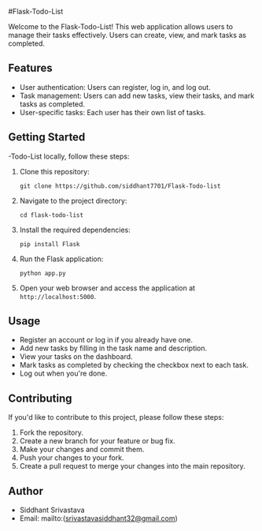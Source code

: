 #Flask-Todo-List

Welcome to the Flask-Todo-List! This web application allows users to manage their tasks effectively. Users can create, view, and mark tasks as completed.

## Features

- User authentication: Users can register, log in, and log out.
- Task management: Users can add new tasks, view their tasks, and mark tasks as completed.
- User-specific tasks: Each user has their own list of tasks.

## Getting Started
-Todo-List locally, follow these steps:

1. Clone this repository:

   ```
   git clone https://github.com/siddhant7701/Flask-Todo-list
   ```

2. Navigate to the project directory:

   ```
   cd flask-todo-list
   ```

3. Install the required dependencies:

   ```
   pip install Flask
   ```

4. Run the Flask application:

   ```
   python app.py
   ```

5. Open your web browser and access the application at `http://localhost:5000`.

## Usage

- Register an account or log in if you already have one.
- Add new tasks by filling in the task name and description.
- View your tasks on the dashboard.
- Mark tasks as completed by checking the checkbox next to each task.
- Log out when you're done.

## Contributing

If you'd like to contribute to this project, please follow these steps:

1. Fork the repository.
2. Create a new branch for your feature or bug fix.
3. Make your changes and commit them.
4. Push your changes to your fork.
5. Create a pull request to merge your changes into the main repository.

## Author
- Siddhant Srivastava
- Email: mailto:(srivastavasiddhant32@gmail.com)
